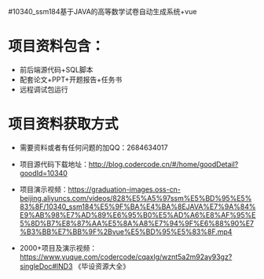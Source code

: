 #10340_ssm184基于JAVA的高等数学试卷自动生成系统+vue

# 项目资料包含：
* 前后端源代码+SQL脚本
* 配套论文+PPT+开题报告+任务书
* 远程调试包运行

# 项目资料获取方式
* 需要资料或者有任何问题的加QQ：2684634017

* 项目源代码下载地址：http://blog.codercode.cn/#/home/goodDetail?goodId=10340

* 项目演示视频：https://graduation-images.oss-cn-beijing.aliyuncs.com/videos/828%E5%A5%97ssm%E5%BD%95%E5%83%8F/10340_ssm184%E5%9F%BA%E4%BA%8EJAVA%E7%9A%84%E9%AB%98%E7%AD%89%E6%95%B0%E5%AD%A6%E8%AF%95%E5%8D%B7%E8%87%AA%E5%8A%A8%E7%94%9F%E6%88%90%E7%B3%BB%E7%BB%9F%2Bvue%E5%BD%95%E5%83%8F.mp4


* 2000+项目及演示视频：https://www.yuque.com/codercode/cqaxlg/wznt5a2m92ay93gz?singleDoc#lND3 《毕设资源大全》



